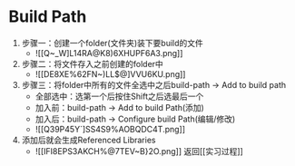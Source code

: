 
# Build Path
1. 步骤一：创建一个folder(文件夹)装下要build的文件
	- ![[Q~_W]L14RA@K8)6XHUPF6A3.png]] 
2. 步骤二：将文件存入之前创建的folder中
	- ![[DE8XE%62FN~)LL$@]VVU6KU.png]]
3. 步骤三：将folder中所有的文件全选中之后build-path -> Add to build path
	- 全部选中：选第一个后按住Shift之后选最后一个
	- 加入前：build-path -> Add to build Path(添加)
	- 加入后：build-path -> Configure build Path(编辑/修改)
	- ![[Q39P45Y`]SS4S9%AOBQDC4T.png]]
4. 添加后就会生成Referenced Libraries
	- ![[IFI8EPS3AKCH%@7TEV~B}2O.png]]
返回[[实习过程]]